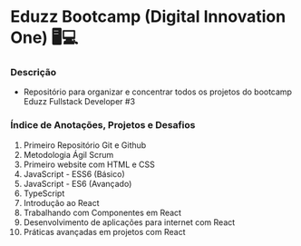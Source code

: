 # Eduzz Bootcamp (Digital Innovation One) 🖥💻

### Descrição

- Repositório para organizar e concentrar todos os projetos do bootcamp Eduzz Fullstack Developer #3

### Índice de Anotações, Projetos e Desafios

01) Primeiro Repositório Git e Github
02) Metodologia Ágil Scrum
03) Primeiro website com HTML e CSS
04) JavaScript - ESS6 (Básico)
05) JavaScript - ES6 (Avançado)
06) TypeScript
07) Introdução ao React
08) Trabalhando com Componentes em React
09) Desenvolvimento de aplicações para internet com React
10) Práticas avançadas em projetos com React
